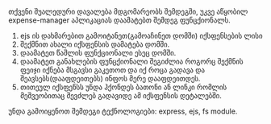 თქვენი შუალედური დავალება მდგომარეობს შემდეგში, უკვე აწყობილ expense-manager აპლიკაციას დაამატებთ შემდეგ ფუნცქიონალს.
1) ejs ის დახმარებით გამოიტანეთ(გამოაჩინეთ დომში) იქსფენსების ლისი
2) შექმნით ახალი იქსფენსის დამატება დომში.
3) დაამატეთ წაშლის ფუნქციონალი ესეც დომში.
4) დაამატეთ განახლების ფუნცქიონალი შეგიძლია როგორც შექმნის ფეიჯი იქნება მსგავსი გაკეთოთ და იქ როცა გადავა და 
შეავსებს(დააფდეითებს) ინფოს მერე დააფდეითდეს.
5) თითეულ იქსფენსს უნდა ჰქონდეს ბათონი ან ლინკი რომლის მეშვეობითაც შევძლებ გადავიდე ამ იქსფენსის დეტალებში.

უნდა გამოიყენოთ შემდეგი ტექნოლოგიები:  express, ejs, fs module.